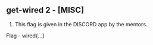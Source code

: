 ## get-wired 2 - [MISC]
 
1. This flag is given in the DISCORD app by the mentors.

Flag - wired{...}
